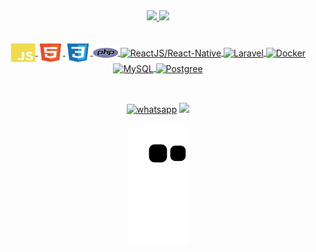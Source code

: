 <div align="center">
  <a href="https://github.com/GabrielSoares-Dev">
  <img height="180em" src="https://github-readme-stats.vercel.app/api?username=GabrielSoares-Dev&show_icons=true&theme=dracula&include_all_commits=true&count_private=true"/>
  <img height="180em" src="https://github-readme-stats.vercel.app/api/top-langs/?username=GabrielSoares-Dev&layout=compact&langs_count=7&theme=dracula"/>
</div>

 <br>
<div  align="center"> 
  <div style="display: inline_block"><br>
  <img align="center" alt="JavaScript" title="JavaScript" height="30" width="40" src="https://raw.githubusercontent.com/devicons/devicon/master/icons/javascript/javascript-plain.svg">
  <img align="center" alt="HTML" height="30" title="HTML5" width="40" src="https://raw.githubusercontent.com/devicons/devicon/master/icons/html5/html5-original.svg">
  <img align="center" alt="CSS" height="30" title="CSS3" width="40" src="https://raw.githubusercontent.com/devicons/devicon/master/icons/css3/css3-original.svg">
  <img align="center" alt="PHP" height="30" title="PHP" width="40" src="https://raw.githubusercontent.com/devicons/devicon/master/icons/php/php-original.svg">  
  <img align="center" height="30" alt="ReactJS/React-Native" title="ReactJS/React-Native" width="40" title="PHP" src="https://cdn.jsdelivr.net/gh/devicons/devicon/icons/react/react-original.svg" />
  <img align="center" height="30" alt="Laravel" title="Laravel" src="https://cdn.jsdelivr.net/gh/devicons/devicon/icons/laravel/laravel-plain.svg" />
  <img align="center" height="30" alt="Docker" title="Docker" src="https://cdn.jsdelivr.net/gh/devicons/devicon/icons/docker/docker-original.svg" />
  <img align="center" height="30" alt="MySQL" title="MySQL" src="https://cdn.jsdelivr.net/gh/devicons/devicon/icons/mysql/mysql-original.svg" />
  <img align="center" height="30" alt="Postgree" title="Postgree" src="https://cdn.jsdelivr.net/gh/devicons/devicon/icons/postgresql/postgresql-original.svg" />
 </div>
 
 ##
 
  <br>
   <a href="https://api.whatsapp.com/send?phone=5511942421224&text=Bem%20vindo"><img src="https://img.shields.io/badge/WhatsApp-25D366?style=for-the-badge&logo=whatsapp&logoColor=white" alt="whatsapp" title="WhatsApp"  widht:"40" height:"40"/></a>
  <a href="https://www.linkedin.com/in/gabriel-soares-maciel-3690a41b4/" target="_blank"><img src="https://img.shields.io/badge/-LinkedIn-%230077B5?style=for-the-badge&logo=linkedin&logoColor=white" target="_blank"></a> 

 
  ![Snake animation](https://github.com/GabrielSoares-Dev/GabrielSoares-Dev/blob/output/github-contribution-grid-snake.svg)
 
</div>
